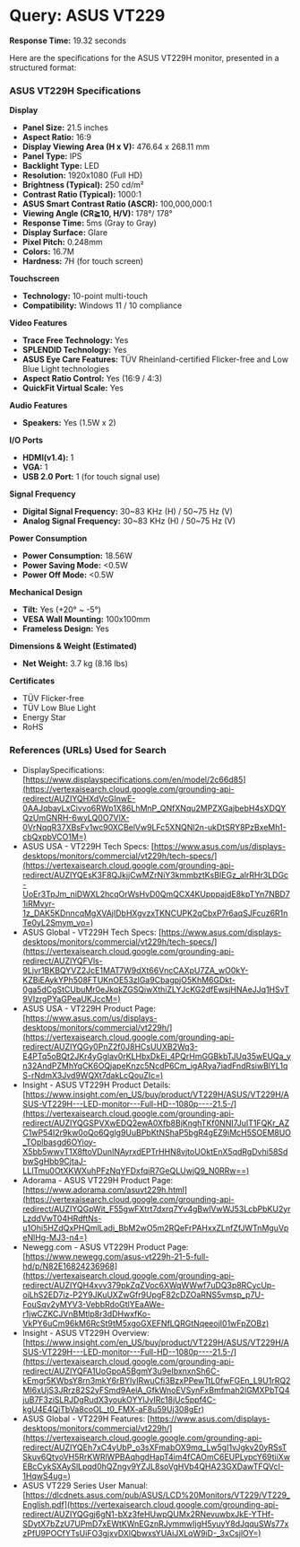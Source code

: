 # Query: ASUS VT229

**Response Time:** 19.32 seconds

Here are the specifications for the ASUS VT229H monitor, presented in a structured format:

### ASUS VT229H Specifications

**Display**
*   **Panel Size:** 21.5 inches
*   **Aspect Ratio:** 16:9
*   **Display Viewing Area (H x V):** 476.64 x 268.11 mm
*   **Panel Type:** IPS
*   **Backlight Type:** LED
*   **Resolution:** 1920x1080 (Full HD)
*   **Brightness (Typical):** 250 cd/m²
*   **Contrast Ratio (Typical):** 1000:1
*   **ASUS Smart Contrast Ratio (ASCR):** 100,000,000:1
*   **Viewing Angle (CR≧10, H/V):** 178°/ 178°
*   **Response Time:** 5ms (Gray to Gray)
*   **Display Surface:** Glare
*   **Pixel Pitch:** 0.248mm
*   **Colors:** 16.7M
*   **Hardness:** 7H (for touch screen)

**Touchscreen**
*   **Technology:** 10-point multi-touch
*   **Compatibility:** Windows 11 / 10 compliance

**Video Features**
*   **Trace Free Technology:** Yes
*   **SPLENDID Technology:** Yes
*   **ASUS Eye Care Features:** TÜV Rheinland-certified Flicker-free and Low Blue Light technologies
*   **Aspect Ratio Control:** Yes (16:9 / 4:3)
*   **QuickFit Virtual Scale:** Yes

**Audio Features**
*   **Speakers:** Yes (1.5W x 2)

**I/O Ports**
*   **HDMI(v1.4):** 1
*   **VGA:** 1
*   **USB 2.0 Port:** 1 (for touch signal use)

**Signal Frequency**
*   **Digital Signal Frequency:** 30~83 KHz (H) / 50~75 Hz (V)
*   **Analog Signal Frequency:** 30~83 KHz (H) / 50~75 Hz (V)

**Power Consumption**
*   **Power Consumption:** 18.56W
*   **Power Saving Mode:** <0.5W
*   **Power Off Mode:** <0.5W

**Mechanical Design**
*   **Tilt:** Yes (+20° ~ -5°)
*   **VESA Wall Mounting:** 100x100mm
*   **Frameless Design:** Yes

**Dimensions & Weight (Estimated)**
*   **Net Weight:** 3.7 kg (8.16 lbs)

**Certificates**
*   TÜV Flicker-free
*   TÜV Low Blue Light
*   Energy Star
*   RoHS

### References (URLs) Used for Search

*   DisplaySpecifications: [https://www.displayspecifications.com/en/model/2c66d85](https://vertexaisearch.cloud.google.com/grounding-api-redirect/AUZIYQHXdVcGInwE-0AAJqbayLxCivvo6RWp1X86LhMnP_QNfXNqu2MPZXGajbebH4sXDQYQzUmGNRH-6wyLQ0O7VlX-0VrNqqR37XBsFv1wc90XCBelVw9LFc5XNQNl2n-ukDtSRY8PzBxeMh1-cbQxpbVCO1M=)
*   ASUS USA - VT229H Tech Specs: [https://www.asus.com/us/displays-desktops/monitors/commercial/vt229h/tech-specs/](https://vertexaisearch.cloud.google.com/grounding-api-redirect/AUZIYQEsK3F8QJkjjCwMZrNiY3kmmbztKsBIEGz_alrRHr3LDGc-UoEr3TpJm_niDWXL2hcqOrWsHvD0QmQCX4KUpppajdE8kpTYn7NBD71iRMvyr-1z_DAK5KDnncqMgXVAjIDbHXgvzxTKNCUPK2qCbxP7r6aqSJFcuz6R1nTe0yL2Smym_vo=)
*   ASUS Global - VT229H Tech Specs: [https://www.asus.com/displays-desktops/monitors/commercial/vt229h/tech-specs/](https://vertexaisearch.cloud.google.com/grounding-api-redirect/AUZIYQFVls-9Ljvr1BKBQYVZ2JcE1MAT7W9dXt66VncCAXpU7ZA_wO0kY-KZBiEAykYPh508FTUKnOE53zlGa9CbagpjO5KhM6GDkt-0ga5dCgStCUbuMr0eJkqkZGSQiwXthiZLYJcKG2dfEwsjHNAeJJq1HSvT9VIzrgPYaGPeaUKJccM=)
*   ASUS USA - VT229H Product Page: [https://www.asus.com/us/displays-desktops/monitors/commercial/vt229h/](https://vertexaisearch.cloud.google.com/grounding-api-redirect/AUZIYQGy0PnZ2f0J8HCsUUXB2Wq3-E4PTq5oBQt2JKr4yGglav0rKLHbxDkEj_4PQrHmGGBkbTJUq35wEUQa_yn32AndPZMhYqCK6OQjapeKnzc5NcdP6Cm_igARya7iadFndRsiwBlYL1qS-rNdmX3Jvd9WQXt7dakLcQouZIc=)
*   Insight - ASUS VT229H Product Details: [https://www.insight.com/en_US/buy/product/VT229H/ASUS/VT229H/ASUS-VT229H---LED-monitor---Full-HD--1080p----21.5-/](https://vertexaisearch.cloud.google.com/grounding-api-redirect/AUZIYQGSPVXwEDQ2ewA0Xfb8BjKnghTKf0NNI7JuIT1FQKr_AZC1wP54I2r9kw0oQo6Qglg9UuBPbKtNShaP5bgR4gEZ9iMcH5SOEM8UO_TOplbasgd6OYioy-X5bb5wwvT1X8ftoVDunINAyrxdEPTrHHN8vjtoUOktEnX5qdRgDvhi58SdbwSgHbb9CjtaJ-LLlTmu0OtXKWXuhPFzNqYFDxfqiR7GeQLUwjQ9_N0RRw==)
*   Adorama - ASUS VT229H Product Page: [https://www.adorama.com/asuvt229h.html](https://vertexaisearch.cloud.google.com/grounding-api-redirect/AUZIYQGpWit_F55gwFXtrt7dxrq7Yv4gBwlVwWJ53LcbPbKU2yrLzddVwT04HRdftNs-u1Ohi5HZdQxPHQmlLadi_BbM2wO5m2RQeFrPAHxxZLnfZfJWTnMguVpeNlHg-MJ3-n4=)
*   Newegg.com - ASUS VT229H Product Page: [https://www.newegg.com/asus-vt229h-21-5-full-hd/p/N82E16824236968](https://vertexaisearch.cloud.google.com/grounding-api-redirect/AUZIYQH4xvv379pkZqZVoc6XWqWWwf7uDQ3p8RCycUp-oiLhS2ED7iz-P2Y9JKuUXZwGfr9UpgF82cDZOaRNS5vmsp_p7U-FouSqv2yMYV3-VebbRdoGtlYEaAWe-r1jwCZKCJVnBMtlp8r3dDHwxfKo-VkPY6uCm96kM6RcSt9tM5xgoGXEFNfLQRGtNqeeojI01wFpZOBz)
*   Insight - ASUS VT229H Overview: [https://www.insight.com/en_US/buy/product/VT229H/ASUS/VT229H/ASUS-VT229H---LED-monitor---Full-HD--1080p----21.5-/](https://vertexaisearch.cloud.google.com/grounding-api-redirect/AUZIYQFA1UoGpoA5BgmY3u9eIbxnxnSh6C-kEmgr5KWbsY8rn3mkY6rBYlyIRwuCfi3BzxPPewTtL0fwFGEn_L9U1rRQ2MI6xUjS3JRrz82S2yFSmd9AelA_GfkWnoEVSynFxBmfmah2lGMXPbTQ4juB7F3ziSLRJDgRudX3youkOYYlJvIRc18jUc5ppf4C-kgU4E4QjTbVa8coOL_t0_FMX-aF8u59Uj308gEr)
*   ASUS Global - VT229H Features: [https://www.asus.com/displays-desktops/monitors/commercial/vt229h/](https://vertexaisearch.cloud.google.google.com/grounding-api-redirect/AUZIYQEh7xC4yUbP_o3sXFmabOX9mq_Lw5gI1vJgkv20yRSsTSkuv6QtyoVH5RrKWRlWPBAqhgdHapT4im4fCAOmC6EUPLypcY69tiiXwEBcCykSXAySlLpqd0hQZngv9YZJL8soVgHVb4QHA23GXDawTFQVcI-1HqwS4ug=)
*   ASUS VT229 Series User Manual: [https://dlcdnets.asus.com/pub/ASUS/LCD%20Monitors/VT229/VT229_English.pdf](https://vertexaisearch.cloud.google.com/grounding-api-redirect/AUZIYQGgj6gN1-bXz3feHUwpQUMx2RNevuwbxJkE-YTHf-SDytX7bZzU7UPmD7xEWtKWnEGznRJymmwIjgH5yuyY8dJqquSWs77xzPfU9POCfYTsUiFO3gjxvDXlQbwxsYUAiJXLqW9iD-_3xCsjlOY=)